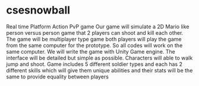 # csesnowball
Real time Platform Action PvP game
Our game will simulate a 2D Mario like person versus person game that 2 players can shoot and kill each other. The game will be multiplayer type game both players will play the game from the same computer for the prototype. So all codes will work on the same computer. We will write the game with Unity Game engine. The interface will be detailed but simple as possible.  Characters will able to walk jump and shoot. Game includes 5 different soldier types and each has 2 different skills which will give them unique abilities and their stats will be the same to provide equality between players
